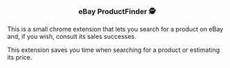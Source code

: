 ### <p align="center">eBay ProductFinder 🕵️</p>

This is a small chrome extension that lets you search for a product on eBay and, if you wish, consult its sales successes.

This extension saves you time when searching for a product or estimating its price.
